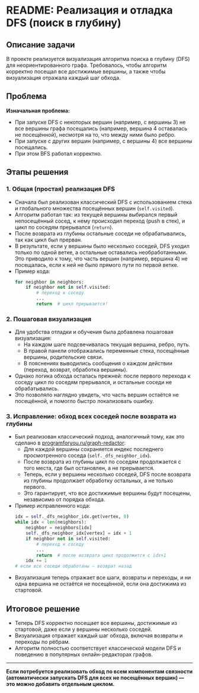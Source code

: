 # README: Реализация и отладка DFS (поиск в глубину)

## Описание задачи

В проекте реализуется визуализация алгоритма поиска в глубину (DFS) для неориентированного графа. Требовалось, чтобы алгоритм корректно посещал все достижимые вершины, а также чтобы визуализация отражала каждый шаг обхода.

## Проблема

**Изначальная проблема:**
- При запуске DFS с некоторых вершин (например, с вершины 3) не все вершины графа посещались (например, вершина 4 оставалась не посещённой), несмотря на то, что между ними было ребро.
- При запуске с других вершин (например, с вершины 4) все вершины посещались.
- При этом BFS работал корректно.

## Этапы решения

### 1. Общая (простая) реализация DFS
- Сначала был реализован классический DFS с использованием стека и глобального множества посещённых вершин (`self.visited`).
- Алгоритм работал так: из текущей вершины выбирался первый непосещённый сосед, к нему происходил переход (push в стек), и цикл по соседям прерывался (`return`).
- После возврата из глубины остальные соседи не обрабатывались, так как цикл был прерван.
- В результате, если у вершины было несколько соседей, DFS уходил только по одной ветке, а остальные оставались необработанными. Это приводило к тому, что часть вершин (например, вершина 4) не посещалась, если к ней не было прямого пути по первой ветке.
- Пример кода:
  ```python
  for neighbor in neighbors:
      if neighbor not in self.visited:
          # переход к соседу
          ...
          return  # цикл прерывается!
  ```

### 2. Пошаговая визуализация
- Для удобства отладки и обучения была добавлена пошаговая визуализация:
    - На каждом шаге подсвечивалась текущая вершина, ребро, путь.
    - В правой панели отображались переменные стека, посещённые вершины, родительские связи.
    - В пояснениях выводились сообщения о каждом действии (переход, возврат, обработка вершины).
- Однако логика обхода осталась прежней: после первого перехода к соседу цикл по соседям прерывался, и остальные соседи не обрабатывались.
- Это позволяло наглядно увидеть, что часть вершин остаётся не посещённой, и помогло быстро локализовать ошибку.

### 3. Исправление: обход всех соседей после возврата из глубины
- Был реализован классический подход, аналогичный тому, как это сделано в [programforyou.ru/graph-redactor](https://programforyou.ru/graph-redactor):
    - Для каждой вершины сохраняется индекс последнего просмотренного соседа (`self._dfs_neighbor_idx`).
    - После возврата из глубины цикл по соседям продолжается с того места, где был остановлен, а не прерывается.
    - Теперь, если у вершины несколько соседей, DFS после возврата из глубины продолжает обработку остальных, а не только первого.
    - Это гарантирует, что все достижимые вершины будут посещены, независимо от порядка обхода.
- Пример исправленного кода:
  ```python
  idx = self._dfs_neighbor_idx.get(vertex, 0)
  while idx < len(neighbors):
      neighbor = neighbors[idx]
      self._dfs_neighbor_idx[vertex] = idx + 1
      if neighbor not in self.visited:
          # переход к соседу
          ...
          return  # после возврата цикл продолжится с idx+1
      idx += 1
  # если все соседи обработаны — возврат назад
  ```
- Визуализация теперь отражает все шаги, возвраты и переходы, и ни одна вершина не остаётся не посещённой, если она достижима из стартовой.

## Итоговое решение

- Теперь DFS корректно посещает все вершины, достижимые из стартовой, даже если у вершины несколько соседей.
- Визуализация отражает каждый шаг обхода, включая возвраты и переходы по рёбрам.
- Алгоритм полностью соответствует классической модели DFS и поведению в популярных онлайн-редакторах графов.

---

**Если потребуется реализовать обход по всем компонентам связности (автоматически запускать DFS для всех не посещённых вершин) — это можно добавить отдельным циклом.** 
